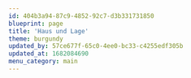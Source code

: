 ```yaml
---
id: 404b3a94-87c9-4852-92c7-d3b331731850
blueprint: page
title: 'Haus und Lage'
theme: burgundy
updated_by: 57ce677f-65c0-4ee0-bc33-c4255edf305b
updated_at: 1682084690
menu_category: main
---
```

